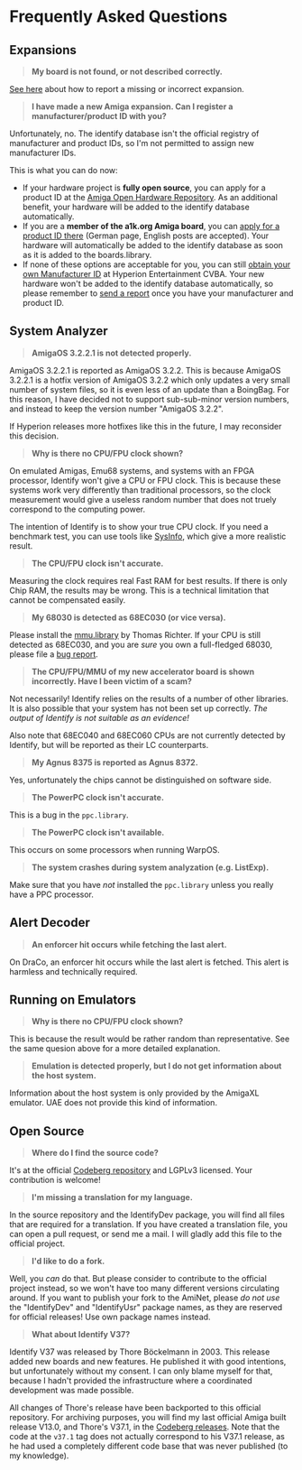 # Frequently Asked Questions

## Expansions

> **My board is not found, or not described correctly.**

[See here](https://identify.shredzone.org/missing) about how to report a missing or incorrect expansion.

> **I have made a new Amiga expansion. Can I register a manufacturer/product ID with you?**

Unfortunately, no. The identify database isn't the official registry of manufacturer and product IDs, so I'm not permitted to assign new manufacturer IDs.

This is what you can do now:

* If your hardware project is **fully open source**, you can apply for a product ID at the [Amiga Open Hardware Repository](https://oahr.github.io/oahr/). As an additional benefit, your hardware will be added to the identify database automatically.
* If you are a **member of the a1k.org Amiga board**, you can [apply for a product ID there](https://www.a1k.org/forum/index.php?threads/40276/) (German page, English posts are accepted). Your hardware will automatically be added to the identify database as soon as it is added to the boards.library.
* If none of these options are acceptable for you, you can still [obtain your own Manufacturer ID](https://wiki.amigaos.net/wiki/Amiga_Hardware_Manufacturer_ID_Registry) at Hyperion Entertainment CVBA. Your new hardware won't be added to the identify database automatically, so please remember to [send a report](https://identify.shredzone.org/missing) once you have your manufacturer and product ID.

## System Analyzer

> **AmigaOS 3.2.2.1 is not detected properly.**

AmigaOS 3.2.2.1 is reported as AmigaOS 3.2.2. This is because AmigaOS 3.2.2.1 is a hotfix version of AmigaOS 3.2.2 which only updates a very small number of system files, so it is even less of an update than a BoingBag. For this reason, I have decided not to support sub-sub-minor version numbers, and instead to keep the version number "AmigaOS 3.2.2".

If Hyperion releases more hotfixes like this in the future, I may reconsider this decision.

> **Why is there no CPU/FPU clock shown?**

On emulated Amigas, Emu68 systems, and systems with an FPGA processor, Identify won't give a CPU or FPU clock. This is because these systems work very differently than traditional processors, so the clock measurement would give a useless random number that does not truely correspond to the computing power.

The intention of Identify is to show your true CPU clock. If you need a benchmark test, you can use tools like [SysInfo](https://aminet.net/package/util/moni/SysInfo), which give a more realistic result.

> **The CPU/FPU clock isn't accurate.**

Measuring the clock requires real Fast RAM for best results. If there is only Chip RAM, the results may be wrong. This is a technical limitation that cannot be compensated easily.

> **My 68030 is detected as 68EC030 (or vice versa).**

Please install the [mmu.library](https://aminet.net/package/util/libs/MMULib) by Thomas Richter. If your CPU is still detected as 68EC030, and you are _sure_ you own a full-fledged 68030, please file a [bug report](https://codeberg.org/shred/identify/issues/new).

> **The CPU/FPU/MMU of my new accelerator board is shown incorrectly. Have I been victim of a scam?**

Not necessarily! Identify relies on the results of a number of other libraries. It is also possible that your system has not been set up correctly. _The output of Identify is not suitable as an evidence!_

Also note that 68EC040 and 68EC060 CPUs are not currently detected by Identify, but will be reported as their LC counterparts.

> **My Agnus 8375 is reported as Agnus 8372.**

Yes, unfortunately the chips cannot be distinguished on software side.

> **The PowerPC clock isn't accurate.**

This is a bug in the `ppc.library`.

> **The PowerPC clock isn't available.**

This occurs on some processors when running WarpOS.

> **The system crashes during system analyzation (e.g. ListExp).**

Make sure that you have _not_ installed the `ppc.library` unless you really have a PPC processor.

## Alert Decoder

> **An enforcer hit occurs while fetching the last alert.**

On DraCo, an enforcer hit occurs while the last alert is fetched. This alert is harmless and technically required.

## Running on Emulators

> **Why is there no CPU/FPU clock shown?**

This is because the result would be rather random than representative. See the same quesion above for a more detailed explanation.

> **Emulation is detected properly, but I do not get information about the host system.**

Information about the host system is only provided by the AmigaXL emulator. UAE does not provide this kind of information.

## Open Source

> **Where do I find the source code?**

It's at the official [Codeberg repository](https://codeberg.org/shred/identify) and LGPLv3 licensed. Your contribution is welcome!

> **I'm missing a translation for my language.**

In the source repository and the IdentifyDev package, you will find all files that are required for a translation. If you have created a translation file, you can open a pull request, or send me a mail. I will gladly add this file to the official project.

> **I'd like to do a fork.**

Well, you _can_ do that. But please consider to contribute to the official project instead, so we won't have too many different versions circulating around. If you want to publish your fork to the AmiNet, please _do not use_ the "IdentifyDev" and "IdentifyUsr" package names, as they are reserved for official releases! Use own package names instead.

> **What about Identify V37?**

Identify V37 was released by Thore Böckelmann in 2003. This release added new boards and new features. He published it with good intentions, but unfortunately without my consent. I can only blame myself for that, because I hadn't provided the infrastructure where a coordinated development was made possible.

All changes of Thore's release have been backported to this official repository. For archiving purposes, you will find my last official Amiga built release V13.0, and Thore's V37.1, in the [Codeberg releases](https://codeberg.org/shred/identify/releases). Note that the code at the `v37.1` tag does not actually correspond to his V37.1 release, as he had used a completely different code base that was never published (to my knowledge).
